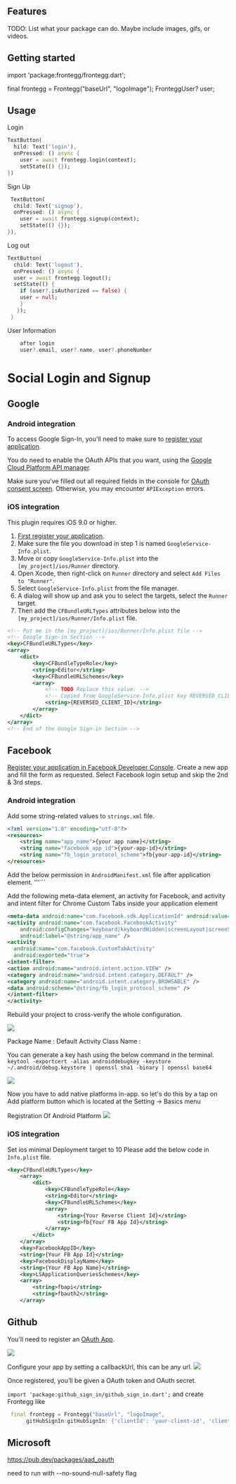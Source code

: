 ## Features

TODO: List what your package can do. Maybe include images, gifs, or videos.

## Getting started

import 'package:frontegg/frontegg.dart';

final frontegg = Frontegg("baseUrl", "logoImage");
FronteggUser? user;

## Usage

Login

```dart
TextButton(
  hild: Text('login'),
  onPressed: () async {
    user = await frontegg.login(context);
    setState(() {});
})
```

Sign Up

```dart
 TextButton(
  child: Text('signup'),
  onPressed: () async {
    user = await frontegg.signup(context);
    setState(() {});
}),
```

Log out

```dart
TextButton(
  child: Text('logout'),
  onPressed: () async {
  user = await frontegg.logout();
  setState(() {
    if (user?.isAuthorized == false) {
    user = null;
    }
   });
 }
```

User Information

```dart
    after login
    user?.email, user?.name, user?.phoneNumber
```

# Social Login and Signup

## Google

### **Android integration**

To access Google Sign-In, you'll need to make sure to [register your application](https://firebase.google.com/docs/android/setup).

You do need to enable the OAuth APIs that you want, using the [Google Cloud Platform API manager](https://console.developers.google.com/).

Make sure you've filled out all required fields in the console for [OAuth consent screen](https://console.developers.google.com/apis/credentials/consent).
Otherwise, you may encounter `APIException` errors.

### **iOS integration**

This plugin requires iOS 9.0 or higher.

1. [First register your application](https://firebase.google.com/docs/ios/setup).
2. Make sure the file you download in step 1 is named `GoogleService-Info.plist`.
3. Move or copy `GoogleService-Info.plist` into the `[my_project]/ios/Runner` directory.
4. Open Xcode, then right-click on `Runner` directory and select `Add Files to "Runner"`.
5. Select `GoogleService-Info.plist` from the file manager.
6. A dialog will show up and ask you to select the targets, select the `Runner` target.
7. Then add the `CFBundleURLTypes` attributes below into the `[my_project]/ios/Runner/Info.plist` file.

```xml
<!-- Put me in the [my_project]/ios/Runner/Info.plist file -->
<!-- Google Sign-in Section -->
<key>CFBundleURLTypes</key>
<array>
	<dict>
		<key>CFBundleTypeRole</key>
		<string>Editor</string>
		<key>CFBundleURLSchemes</key>
		<array>
			<!-- TODO Replace this value: -->
			<!-- Copied from GoogleService-Info.plist key REVERSED_CLIENT_ID -->
			<string>{REVERSED_CLIENT_ID}</string>
		</array>
	</dict>
</array>
<!-- End of the Google Sign-in Section -->
```

## Facebook

[Register your application in Facebook Developer Console](https://developers.facebook.com/). Create a new app and fill the form as requested. Select Facebook login setup and skip the 2nd & 3rd steps.

### **Android integration**

Add some string-related values to `strings.xml` file.

```xml
<?xml version="1.0" encoding="utf-8"?>
<resources>
    <string name="app_name">{your app name}</string>
    <string name="facebook_app_id">{your-app-id}</string>
    <string name="fb_login_protocol_scheme">fb{your-app-id}</string>
</resources>
```

Add the below permission in `AndroidManifest.xml` file after application element.
'''<uses-permission android:name="android.permission.INTERNET"/>```

Add the following meta-data element, an activity for Facebook, and activity and intent filter for Chrome Custom Tabs inside your application element

```xml
<meta-data android:name="com.facebook.sdk.ApplicationId" android:value="@string/facebook_app_id"/>
<activity android:name="com.facebook.FacebookActivity"
    android:configChanges="keyboard|keyboardHidden|screenLayout|screenSize|orientation"
    android:label="@string/app_name" />
<activity
  android:name="com.facebook.CustomTabActivity"
  android:exported="true">
<intent-filter>
<action android:name="android.intent.action.VIEW" />
<category android:name="android.intent.category.DEFAULT" />
<category android:name="android.intent.category.BROWSABLE" />
<data android:scheme="@string/fb_login_protocol_scheme" />
</intent-filter>
</activity>
```

Rebuild your project to cross-verify the whole configuration.

![](https://miro.medium.com/max/1400/1*r4sDKXcsC1ueUm9spSbSvQ.jpeg)

Package Name : <Your Package name>
Default Activity Class Name : <Your Package name.activity name>

You can generate a key hash using the below command in the terminal.
`keytool -exportcert -alias androiddebugkey -keystore ~/.android/debug.keystore | openssl sha1 -binary | openssl base64`

![](https://miro.medium.com/max/1400/1*ZiWpialrdx1ysXD73d_R0A.png)

Now you have to add native platforms in-app. so let's do this by a tap on Add platform button which is located at the Setting -> Basics menu

Registration Of Android Platform
![](https://miro.medium.com/max/1400/1*d_BnLgLkuSQNfQxRUrtqNA.png)

### **iOS integration**

Set ios minimal Deployment target to 10
Please add the below code in `Info.plist` file.

```xml
<key>CFBundleURLTypes</key>
	<array>
		<dict>
			<key>CFBundleTypeRole</key>
			<string>Editor</string>
			<key>CFBundleURLSchemes</key>
			<array>
				<string>{Your Reverse Client Id}</string>
				<string>fb{Your FB App Id}</string>
			</array>
		</dict>
	</array>
	<key>FacebookAppID</key>
	<string>{Your FB App Id}</string>
	<key>FacebookDisplayName</key>
	<string>{Your FB App Name}</string>
	<key>LSApplicationQueriesSchemes</key>
	<array>
  		<string>fbapi</string>
  		<string>fbauth2</string>
	</array>
```

## Github

You'll need to register an [OAuth App](https://github.com/settings/developers/).

![](https://stacktiger.github.io/flutter_auth/assets/img/github-auth-account-1.png)

Configure your app by setting a callbackUrl, this can be any url.
![](https://stacktiger.github.io/flutter_auth/assets/img/github-auth-account-2.png)

Once registered, you’ll be given a OAuth token and OAuth secret.

`import 'package:github_sign_in/github_sign_in.dart';`
and create Frontegg like

```dart
 final frontegg = Frontegg("baseUrl", "logoImage",
      gitHubSignIn:gitHubSignIn: {'clientId': 'your-client-id', 'clientSecret': 'your-client-secret'});
```

## Microsoft

https://pub.dev/packages/aad_oauth

need to run with --no-sound-null-safety flag
